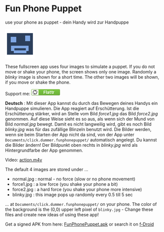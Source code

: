 # Fun Phone Puppet

use your phone as puppet - dein Handy wird zur Handpuppe

![Logo](app/src/main/res/drawable/ic_launcher.png)

These fullscreen app uses four images to simulate a puppet. If you do not move or shake your
phone, the screen shows only one image. Randomly a *blinky* image is shown for a short time.
The other two images will be shown, if you move or shake the phone.

Support me: <a href="https://flattr.com/thing/5195033" target="_blank">![Flattr This](flattr.png)</a>

**Deutsch** : Mit dieser App kannst du durch das Bewegen deines Handys ein Handpuppe
simulieren. Die App reagiert auf Erschütterung. Ist die Erschütterung stärker,
wird an Stelle vom Bild *force1.jpg* das Bild *force2.jpg* genommen. Auf diese
Weise sieht es so aus, als wenn sich der Mund von Bild *normal.jpg* bewegt. Damit
es nicht langweilig wird, gibt es noch Bild *blinky.jpg* was für das zufällige
Blinzeln benutzt wird. Die Bilder werden, wenn sie beim Starten der App
nicht da sind, von der App unter `Documents/click.dummer.funphonepuppet/` automatisch
angelegt. Du kannst die Bilder ändern! Der Bildpunkt oben rechts in *blinky.jpg* wird
als Hintergrundfarbe der App genommen.

Video: [action.m4v](https://github.com/no-go/FunPhonePuppet/blob/master/action.m4v?raw=true)

The default 4 images are stored under ...

  - normal.jpg : normal - no force (slow or no phone movement)
  - force1.jpg : a low force (you shake your phone a bit)
  - force2.jpg : a hard force (you shake your phone more intensive)
  - blinky.jpg : this image pops up randomly every 0.5 till 5 sec

... at `Documents/click.dummer.funphonepuppet/` on your phone. The color of the background is the (0,0) upper left pixel
of `blinky.jpg` - Change these files and create new ideas of using these app!

Get a signed APK from here: [FunPhonePuppet.apk](https://github.com/no-go/FunPhonePuppet/blob/master/app/app-release.apk?raw=true)
or search it on [f-Droid](http://f-droid.org)


